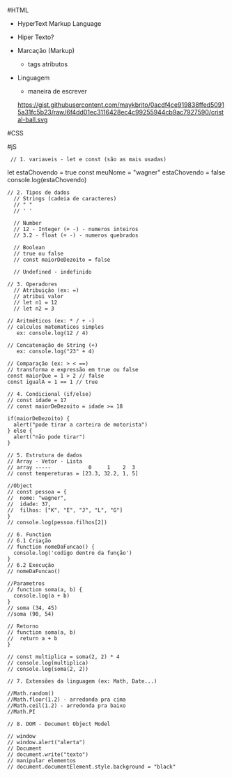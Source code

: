 #HTML
- HyperText Markup Language

- Hiper Texto?
- Marcação (Markup)
  - tags
  atributos
- Linguagem
  - maneira de escrever

  https://gist.githubusercontent.com/maykbrito/0acdf4ce919838ffed50915a31fc5b23/raw/6f4dd01ec3116428ec4c99255944cb9ac7927590/cristal-ball.svg

 #CSS



 #jS

     // 1. variaveis - let e const (são as mais usadas)
  let estaChovendo = true
  const meuNome = "wagner"
  estaChovendo = false
  console.log(estaChovendo)

    // 2. Tipos de dados
      // Strings (cadeia de caracteres)
      // " "
      // ' '

      // Number
      // 12 - Integer (+ -) - numeros inteiros
      // 3.2 - float (+ -) - numeros quebrados

      // Boolean
      // true ou false
      // const maiorDeDezoito = false

      // Undefined - indefinido

    // 3. Operadores
      // Atribuição (ex: =)
      // atribui valor
      // let n1 = 12
      // let n2 = 3

    // Aritméticos (ex: * / + -)
    // calculos matematicos simples
       ex: console.log(12 / 4)       
    
    // Concatenação de String (+)
       ex: console.log("23" + 4)

    // Comparação (ex: > < ==)   
    // transforma e expressão em true ou false
    const maiorQue = 1 > 2 // false
    const igualA = 1 == 1 // true

    // 4. Condicional (if/else)
    // const idade = 17
    // const maiorDeDezoito = idade >= 18

    if(maiorDeDezoito) {
      alert("pode tirar a carteira de motorista")
    } else {
      alert("não pode tirar")
    }

    // 5. Estrutura de dados
    // Array - Vetor - Lista
    // array -----            0     1    2  3 
    // const tempereturas = [23.3, 32.2, 1, 5] 

    //Object
    // const pessoa = {
    //  nome: "wagner",
    //  idade: 37,
    //  filhos: ["K", "E", "J", "L", "G"]
    }
    // console.log(pessoa.filhos[2])

    // 6. Function
    // 6.1 Criação
    // function nomeDaFuncao() {
      console.log('codigo dentro da função')  
    }
    // 6.2 Execução
    // nomeDaFuncao()

    //Parametros
    // function soma(a, b) {
      console.log(a + b)
    }
    // soma (34, 45)
    //soma (90, 54)

    // Retorno
    // function soma(a, b)
    //  return a + b
    }
    
    // const multiplica = soma(2, 2) * 4
    // console.log(multiplica)
    // console.log(soma(2, 2))

    // 7. Extensões da linguagem (ex: Math, Date...)

    //Math.random()
    //Math.floor(1.2) - arredonda pra cima
    //Math.ceil(1.2) - arredonda pra baixo
    //Math.PI

    // 8. DOM - Document Object Model

    // window
    // window.alert("alerta")
    // Document
    // document.write("texto")
    // manipular elementos
    // document.documentElement.style.background = "black"






